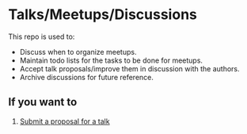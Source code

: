 # Talks/Meetups/Discussions

This repo is used to:
- Discuss when to organize meetups.
- Maintain todo lists for the tasks to be done for meetups.
- Accept talk proposals/improve them in discussion with the authors.
- Archive discussions for future reference.

## If you want to

1. [Submit a proposal for a talk](https://github.com/PyJaipur/Talks/issues/new)
